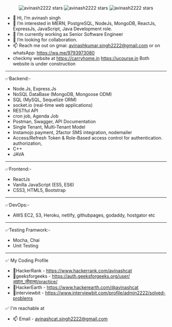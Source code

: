 <p align="center">
<img src="https://img.shields.io/github/stars/avinash2222?style=flat-square" alt="avinash2222 stars"/>
<img src="https://img.shields.io/github/issues-pr/carryhome/carryhome_node_api?style=flat-square" alt="avinash2222 stars"/>
<img src="https://img.shields.io/github/issues/carryhome/carryhome_node_api?style=flat-square?style=flat-square" alt="avinash2222 stars"/>
</p>

- 👋 Hi, I’m avinash singh
- 👀 I’m interested in MERN, PostgreSQL, NodeJs, MongoDB, ReactJs, ExpressJs, JavaScript, Java Development role.
- 🌱 I’m currently working as Senior Software Engineer
- 💞️ I’m looking for collaboration.
- 📫 Reach me out on gmai: avinashkumar.singh2222@gmail.com or on whatsApp: https://wa.me/9793973080
- checkmy website at https://carryhome.in https://ucourse.in Both website is under construction 

--------------------
✅Backend:-
- Node.Js, Express.Js
- NoSQL DataBase (MongoDB, Mongoose ODM)
- SQL (MySQL, Sequelize ORM)
- socket.io (real-time web applications)
- RESTful API
- cron job, Agenda Job
- Postman, Swagger, API Documentation
- Single Tenant, Multi-Tenant Model
- Instamojo payment, 2factor SMS integration, nodemailer
- Access/Refresh Token & Role-Based access control for authentication. authorization, 
- C++
- JAVA
--------------------
✅Frontend:-
- ReactJs
- Vanilla JavaScript (ES5, ES6)
- CSS3, HTML5, Bootstrap
--------------------
✅DevOps:-
- AWS EC2, S3, Heroku, netlify, githubpages, godaddy, hostgator etc
--------------------
✅Testing Framwork:-
- Mocha, Chai
- Unit Testing
--------------------
✅ My Coding Profile
- 👋HackerRank - https://www.hackerrank.com/avinashcat
- 👋geeksforgeeks - https://auth.geeksforgeeks.org/user/अज्ञात_जीवात्मा/practice/
- 👋HackerEarth - https://www.hackerearth.com/@avinashcat
- 👋interviewbit - https://www.interviewbit.com/profile/admin2222/solved-problems

✅ I'm reachable at
- 📫 Email - avinashcat.singh2222@gmail.com

<!---
avinash2222/avinash2222 is a ✨ special ✨ repository because its `README.md` (this file) appears on your GitHub profile.
You can click the Preview link to take a look at your changes.
--->
